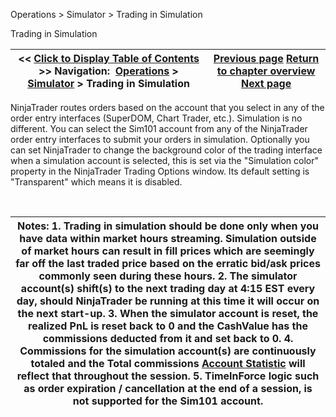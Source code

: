 ﻿


Operations \> Simulator \> Trading in Simulation






















Trading in Simulation







| \<\< [Click to Display Table of Contents](trading_in_simulation.md) \>\> **Navigation:**     [Operations](operations.md) \> [Simulator](simulation.md) \> Trading in Simulation | [Previous page](global_simulation_mode.md) [Return to chapter overview](simulation.md) [Next page](strategy_analyzer.md) |
| --- | --- |











NinjaTrader routes orders based on the account that you select in any of the order entry interfaces (SuperDOM, Chart Trader, etc.). Simulation is no different. You can select the Sim101 account from any of the NinjaTrader order entry interfaces to submit your orders in simulation. Optionally you can set NinjaTrader to change the background color of the trading interface when a simulation account is selected, this is set via the "Simulation color" property in the NinjaTrader Trading Options window. Its default setting is "Transparent" which means it is disabled. 


 




| Notes:  1\. Trading in simulation should be done only when you have data within market hours streaming. Simulation outside of market hours can result in fill prices which are seemingly far off the last traded price based on the erratic bid/ask prices commonly seen during these hours. 2\. The simulator account(s) shift(s) to the next trading day at 4:15 EST every day, should NinjaTrader be running at this time it will occur on the next start\-up. 3\. When the simulator account is reset, the realized PnL is reset back to 0 and the CashValue has the commissions deducted from it and set back to 0\. 4\. Commissions for the simulation account(s) are continuously totaled and the Total commissions [Account Statistic](accounts_tab.md) will reflect that throughout the session. 5\. TimeInForce logic such as order expiration / cancellation at the end of a session, is not supported for the Sim101 account. |
| --- |









